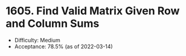 # 1605. Find Valid Matrix Given Row and Column Sums
- Difficulty: Medium
- Acceptance: 78.5% (as of 2022-03-14)
